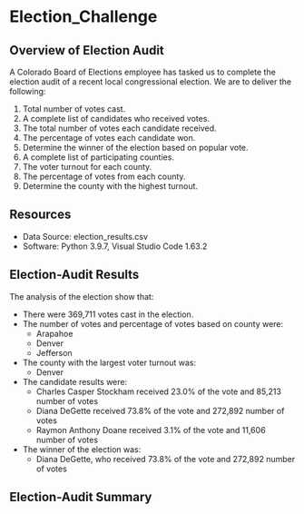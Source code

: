 # Election_Challenge
## Overview of Election Audit
A Colorado Board of Elections employee has tasked us to complete the election audit of a recent local congressional election. We are to deliver the following:

1. Total number of votes cast.
2. A complete list of candidates who received votes.
3. The total number of votes each candidate received.
4. The percentage of votes each candidate won.
5. Determine the winner of the election based on popular vote.
6. A complete list of participating counties.
7. The voter turnout for each county.
8. The percentage of votes from each county.
9. Determine the county with the highest turnout.

## Resources
- Data Source: election_results.csv
- Software: Python 3.9.7, Visual Studio Code 1.63.2

## Election-Audit Results
The analysis of the election show that:
- There were 369,711 votes cast in the election.
- The number of votes and percentage of votes based on county were:
    - Arapahoe
    - Denver
    - Jefferson
- The county with the largest voter turnout was:
    - Denver
- The candidate results were:
    - Charles Casper Stockham received 23.0% of the vote and 85,213 number of votes
    - Diana DeGette received 73.8% of the vote and 272,892 number of votes
    - Raymon Anthony Doane received 3.1% of the vote and 11,606 number of votes
- The winner of the election was:
    - Diana DeGette, who received 73.8% of the vote and 272,892 number of votes

## Election-Audit Summary

